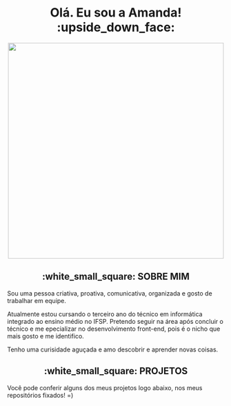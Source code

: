 

<h1 align="center">Olá. Eu sou a Amanda! :upside_down_face:</h1>

<p align="center">
 <img src="https://media.discordapp.net/attachments/816888490955636747/864919456953401354/31_Sem_Titulo_20210714034422.png?width=497&height=472"  width="500"/>
       </p>
       
       
 <h2 align="center" color = "red" >:white_small_square: SOBRE MIM</h2>
 
 Sou uma pessoa criativa, proativa, comunicativa, organizada e gosto de trabalhar em equipe. 
 
Atualmente estou cursando o terceiro ano do técnico em informática integrado ao ensino médio no IFSP. Pretendo seguir na área após concluir o técnico e me epecializar no desenvolvimento front-end, pois é o nicho que mais gosto e me identifico.

Tenho uma curisidade aguçada e amo descobrir e aprender novas coisas. 

<a target="_blank" rel="noopener noreferrer" alt="Amanda's github stats" data-canonical-src="https://github-readme-stats.vercel.app/api?username=amandadantasds&amp;show_icons=true&amp;theme=radical" style="max-width:100%;"></a>
</p>

<h2 align="center" >:white_small_square: PROJETOS</h2>

Você pode conferir alguns dos meus projetos logo abaixo, nos meus repositórios fixados! =)
